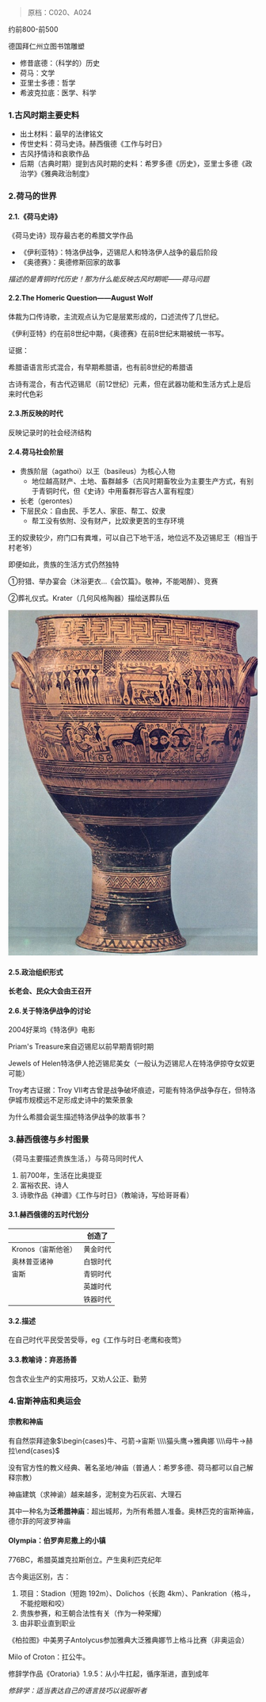 > 原档：C020、A024

约前800-前500

德国拜仁州立图书馆雕塑

- 修昔底德：（科学的）历史
- 荷马：文学
- 亚里士多德：哲学
- 希波克拉底：医学、科学

### 1.古风时期主要史料

- 出土材料：最早的法律铭文
- 传世史料：荷马史诗。赫西俄德《工作与时日》
- 古风抒情诗和哀歌作品
- 后期（古典时期）提到古风时期的史料：希罗多德《历史》，亚里士多德《政治学》《雅典政治制度》

### 2.荷马的世界

#### 2.1.《荷马史诗》

《荷马史诗》现存最古老的希腊文学作品

- 《伊利亚特》：特洛伊战争，迈锡尼人和特洛伊人战争的最后阶段
- 《奥德赛》：奥德修斯回家的故事

*描述的是青铜时代历史！那为什么能反映古风时期呢——荷马问题*

#### 2.2.The Homeric Question——August Wolf

体裁为口传诗歌，主流观点认为它是层累形成的，口述流传了几世纪。

《伊利亚特》约在前8世纪中期，《奥德赛》在前8世纪末期被统一书写。

证据：

希腊语语言形式混合，有早期希腊语，也有前8世纪的希腊语

古诗有混合，有古代迈锡尼（前12世纪）元素，但在武器功能和生活方式上是后来时代色彩

#### 2.3.所反映的时代

反映记录时的社会经济结构

#### 2.4.荷马社会阶层

- 贵族阶层（agathoi）以王（basileus）为核心人物
  - 地位越高财产、土地、畜群越多（古风时期畜牧业为主要生产方式，有别于青铜时代，但《史诗》中用畜群形容古人富有程度）
- 长老（gerontes）
- 下层民众：自由民、手艺人、家臣、帮工、奴隶
  - 帮工没有依附、没有财产，比奴隶更苦的生存环境

王的奴隶较少，府门口有粪堆，可以自己下地干活，地位远不及迈锡尼王（相当于村老爷）

即便如此，贵族的生活方式仍然独特

①狩猎、举办宴会（沐浴更衣...《会饮篇》。敬神，不能喝醉）、竞赛

②葬礼仪式。Krater（几何风格陶器）描绘送葬队伍

![](A024.jpg)

#### 2.5.政治组织形式

**长老会、民众大会由王召开**

#### 2.6.关于特洛伊战争的讨论

2004好莱坞《特洛伊》电影

Priam's Treasure来自迈锡尼以前早期青铜时期

Jewels of Helen特洛伊人抢迈锡尼美女（一般认为迈锡尼人在特洛伊掠夺女奴更可能）

Troy考古证据：Troy VII考古曾是战争破坏痕迹，可能有特洛伊战争存在，但特洛伊城市规模远不足形成史诗中的繁荣景象

为什么希腊会诞生描述特洛伊战争的故事书？

### 3.赫西俄德与乡村图景

（荷马主要描述贵族生活，）与荷马同时代人

1. 前700年，生活在比奥提亚
2. 富裕农民、诗人
3. 诗歌作品《神谱》《工作与时日》（教喻诗，写给哥哥看）

#### 3.1.赫西俄德的五时代划分

|                    | 创造了   |
| ------------------ | -------- |
| Kronos（宙斯他爸） | 黄金时代 |
| 奥林普亚诸神       | 白银时代 |
| 宙斯               | 青铜时代 |
|                    | 英雄时代 |
|                    | 铁器时代 |

#### 3.2.描述

在自己时代平民受苦受辱，eg《工作与时日·老鹰和夜莺》

#### 3.3.教喻诗：弃恶扬善

包含农业生产的实用技巧，又劝人公正、勤劳

### 4.宙斯神庙和奥运会

#### 宗教和神庙

有自然崇拜迹象$\begin{cases}牛、弓箭→宙斯 \\\\猫头鹰→雅典娜 \\\\母牛→赫拉\end{cases}$

没有官方性的教义经典、著名圣地/神庙（普通人：希罗多德、荷马都可以自己解释宗教）

神庙建筑（求神谕）越来越多，泥制变为石灰岩、大理石

其中一种名为**泛希腊神庙**：超出城邦，为所有希腊人准备。奥林匹克的宙斯神庙，德尔菲的阿波罗神庙

#### Olympia：伯罗奔尼撒上的小镇

776BC，希腊英雄克拉斯创立。产生奥利匹克纪年

古今奥运区别，古：

1. 项目：Stadion（短跑 192m）、Dolichos（长跑 4km）、Pankration（格斗，不能挖眼和咬）
2. 贵族参赛，和王朝合法性有关（作为一种荣耀）
3. 由非职业直到职业

《柏拉图》中美男子Antolycus参加雅典大泛雅典娜节上格斗比赛（非奥运会）

Milo of Croton：扛公牛。

修辞学作品《Oratoria》1.9.5：从小牛扛起，循序渐进，直到成年

*修辞学：适当表达自己的语言技巧以说服听者*

